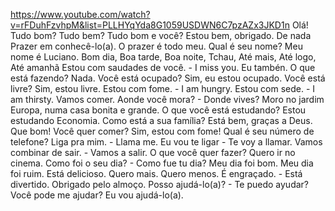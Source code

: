 https://www.youtube.com/watch?v=rFDuhFzvhpM&list=PLLHYqYda8G1059USDWN6C7pzAZx3JKD1n
Olá!
Tudo bom?  Tudo bem?
Tudo bom e você?
Estou bem, obrigado.
De nada
Prazer em conhecê-lo(a).
O prazer é todo meu.
Qual é seu nome?
Meu nome é Luciano.
Bom dia, Boa tarde, Boa noite, Tchau, 
Até mais, Até logo, Até amanhã
Estou com saudades de você. - I miss you.
Eu tambén.
O que está fazendo?
Nada.
Você está ocupado? 
Sim, eu estou ocupado.
Você está livre? Sim, estou livre.
Estou com fome. - I am hungry.
Estou com sede. - I am thirsty.
Vamos comer.
Aonde você mora? - Donde vives?
Moro no jardim Europa, numa casa  bonita e grande.
O que você está estudando?
Estou estudando Economia.
Como está a sua família?
Está bem, graças a Deus.
Que bom!
Você quer comer?
Sim, estou com fome!
Qual é seu número de telefone?
Liga pra mim. - Llama me.
Eu vou te ligar - Te voy a llamar.
Vamos combinar de sair. - Vamos a salir.
O que você quer fazer?
Quero ir no cinema.
Como foi o seu dia? - Como fue tu dia?
Meu dia foi bom.
Meu dia foi ruim.
Está delicioso.
Quero mais. Quero menos.
É engraçado. - Está divertido.
Obrigado pelo almoço.
Posso ajudá-lo(a)? - Te puedo ayudar?
Você pode me ajudar?
Eu vou ajudá-lo(a).

